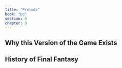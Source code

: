 ```yaml
---
title: "Prelude"
book: "pg"
section: 0
chapter: 0
---
```


## Why this Version of the Game Exists

## History of Final Fantasy
